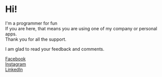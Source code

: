 # Hi!

I'm a programmer for fun                  
If you are here, that means you are using one of my company or personal apps.   
Thank you for all the support.


I am glad to read your feedback and comments.

[Facebook](https://www.facebook.com/iphysics524)  
[Instagram](https://www.instagram.com/cesar_gares/)   
[LinkedIn](https://www.linkedin.com/in/cesargares)  
